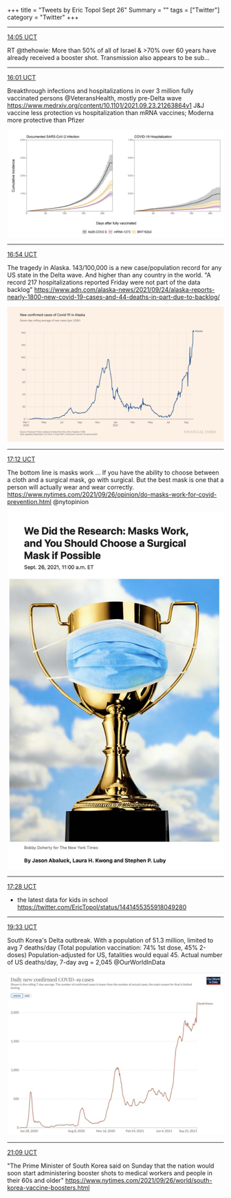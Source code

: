 +++
title = "Tweets by Eric Topol Sept 26"
Summary = ""
tags = ["Twitter"]
category = "Twitter"
+++


---

<a href="https://twitter.com/erictopol/status/1442128147290361856" target="_blank" rel="noreferer">14:05 UCT</a>

RT @thehowie: More than 50% of all of Israel &amp; &gt;70% over 60 years have already received a booster shot. Transmission also appears to be sub…



---

<a href="https://twitter.com/erictopol/status/1442157389055070219" target="_blank" rel="noreferer">16:01 UCT</a>

Breakthrough infections and hospitalizations in over 3 million fully vaccinated persons @VeteransHealth, mostly pre-Delta wave
https://www.medrxiv.org/content/10.1101/2021.09.23.21263864v1
J&amp;J vaccine less protection vs hospitalization than mRNA vaccines; Moderna more protective than Pfizer 

<a href="FAOQqMcUYAow_ee.jpg"  ><img src="FAOQqMcUYAow_ee.jpg" alt="Twitter image" ></img></a>

---

<a href="https://twitter.com/erictopol/status/1442170791613763592" target="_blank" rel="noreferer">16:54 UCT</a>

The tragedy in Alaska.
143/100,000 is a new case/population record for any US state in the Delta wave. And higher than any country in the world. 
"A record 217 hospitalizations reported Friday were not part of the data backlog"
 https://www.adn.com/alaska-news/2021/09/24/alaska-reports-nearly-1800-new-covid-19-cases-and-44-deaths-in-part-due-to-backlog/ 

<a href="FAOdXBBVcAkEQtB.jpg"  ><img src="FAOdXBBVcAkEQtB.jpg" alt="Twitter image" ></img></a>

---

<a href="https://twitter.com/erictopol/status/1442175271218475016" target="_blank" rel="noreferer">17:12 UCT</a>

The bottom line is masks work ... If you have the ability to choose between a cloth and a surgical mask, go with surgical. But the best mask is one that a person will actually wear and wear correctly.
https://www.nytimes.com/2021/09/26/opinion/do-masks-work-for-covid-prevention.html @nytopinion 

<a href="FAOiDZXUcAAFK6L.jpg"  ><img src="FAOiDZXUcAAFK6L.jpg" alt="Twitter image" ></img></a>

---

<a href="https://twitter.com/erictopol/status/1442179314368147456" target="_blank" rel="noreferer">17:28 UCT</a>

+ the latest data for kids in school
https://twitter.com/EricTopol/status/1441455355918049280



---

<a href="https://twitter.com/erictopol/status/1442210687376261120" target="_blank" rel="noreferer">19:33 UCT</a>

South Korea's Delta outbreak. 
With a population of 51.3 million, limited to avg 7 deaths/day (Total population vaccination: 74% 1st dose, 45% 2-doses)
Population-adjusted for US, fatalities would equal 45.
Actual number of US deaths/day, 7-day avg = 2,045
@OurWorldInData 

<a href="FAPCl77VIAUDnL2.jpg"  ><img src="FAPCl77VIAUDnL2.jpg" alt="Twitter image" ></img></a>

---

<a href="https://twitter.com/erictopol/status/1442234836572200969" target="_blank" rel="noreferer">21:09 UCT</a>

"The Prime Minister of South Korea said on Sunday that the nation would soon start administering booster shots to medical workers and people in their 60s and older"
https://www.nytimes.com/2021/09/26/world/south-korea-vaccine-boosters.html

